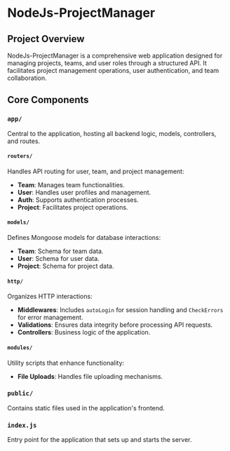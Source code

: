 # NodeJs-ProjectManager
## Project Overview

NodeJs-ProjectManager is a comprehensive web application designed for managing projects, teams, and user roles through a structured API. It facilitates project management operations, user authentication, and team collaboration.

## Core Components

### `app/`
Central to the application, hosting all backend logic, models, controllers, and routes.

#### `routers/`
Handles API routing for user, team, and project management:
- **Team**: Manages team functionalities.
- **User**: Handles user profiles and management.
- **Auth**: Supports authentication processes.
- **Project**: Facilitates project operations.

#### `models/`
Defines Mongoose models for database interactions:
- **Team**: Schema for team data.
- **User**: Schema for user data.
- **Project**: Schema for project data.

#### `http/`
Organizes HTTP interactions:
- **Middlewares**: Includes `autoLogin` for session handling and `CheckErrors` for error management.
- **Validations**: Ensures data integrity before processing API requests.
- **Controllers**: Business logic of the application.

#### `modules/`
Utility scripts that enhance functionality:
- **File Uploads**: Handles file uploading mechanisms.

### `public/`
Contains static files used in the application's frontend.

### `index.js`
Entry point for the application that sets up and starts the server.


